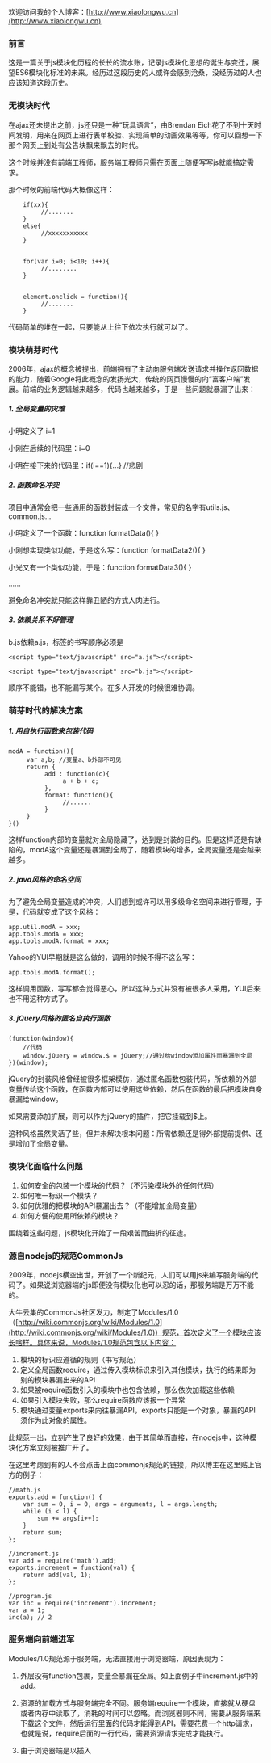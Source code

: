 欢迎访问我的个人博客：[http://www.xiaolongwu.cn](http://www.xiaolongwu.cn)
### 前言
这是一篇关于js模块化历程的长长的流水账，记录js模块化思想的诞生与变迁，展望ES6模块化标准的未来。经历过这段历史的人或许会感到沧桑，没经历过的人也应该知道这段历史。
### 无模块时代
在ajax还未提出之前，js还只是一种“玩具语言”，由Brendan Eich花了不到十天时间发明，用来在网页上进行表单校验、实现简单的动画效果等等，你可以回想一下那个网页上到处有公告块飘来飘去的时代。

这个时候并没有前端工程师，服务端工程师只需在页面上随便写写js就能搞定需求。

那个时候的前端代码大概像这样：
```
    if(xx){
         //.......
    }
    else{
         //xxxxxxxxxxx
    }
    
    
    for(var i=0; i<10; i++){
         //........
    }
    
    
    element.onclick = function(){
         //.......
    }
```
代码简单的堆在一起，只要能从上往下依次执行就可以了。

### 模块萌芽时代
2006年，ajax的概念被提出，前端拥有了主动向服务端发送请求并操作返回数据的能力，随着Google将此概念的发扬光大，传统的网页慢慢的向“富客户端”发展。前端的业务逻辑越来越多，代码也越来越多，于是一些问题就暴漏了出来：

##### 1. 全局变量的灾难
小明定义了 i=1

小刚在后续的代码里：i=0

小明在接下来的代码里：if(i==1){...} //悲剧
##### 2. 函数命名冲突
项目中通常会把一些通用的函数封装成一个文件，常见的名字有utils.js、common.js...

小明定义了一个函数：function formatData(){  }

小刚想实现类似功能，于是这么写：function formatData2(){  }

小光又有一个类似功能，于是：function formatData3(){  }

......

避免命名冲突就只能这样靠丑陋的方式人肉进行。
#####  3. 依赖关系不好管理
b.js依赖a.js，标签的书写顺序必须是

```
<script type="text/javascript" src="a.js"></script>

<script type="text/javascript" src="b.js"></script>
```
顺序不能错，也不能漏写某个。在多人开发的时候很难协调。
### 萌芽时代的解决方案
##### 1. 用自执行函数来包装代码

```
modA = function(){
     var a,b; //变量a、b外部不可见
     return {
          add : function(c){
               a + b + c;
          },
          format: function(){
               //......
          }
     }
}()
```
这样function内部的变量就对全局隐藏了，达到是封装的目的。但是这样还是有缺陷的，modA这个变量还是暴漏到全局了，随着模块的增多，全局变量还是会越来越多。
#####  2. java风格的命名空间

为了避免全局变量造成的冲突，人们想到或许可以用多级命名空间来进行管理，于是，代码就变成了这个风格：
```
app.util.modA = xxx;
app.tools.modA = xxx;
app.tools.modA.format = xxx;
```
Yahoo的YUI早期就是这么做的，调用的时候不得不这么写：

```
app.tools.modA.format();
```
这样调用函数，写写都会觉得恶心，所以这种方式并没有被很多人采用，YUI后来也不用这种方式了。
##### 3. jQuery风格的匿名自执行函数

```
(function(window){
    //代码
    window.jQuery = window.$ = jQuery;//通过给window添加属性而暴漏到全局
})(window);
```
jQuery的封装风格曾经被很多框架模仿，通过匿名函数包装代码，所依赖的外部变量传给这个函数，在函数内部可以使用这些依赖，然后在函数的最后把模块自身暴漏给window。

如果需要添加扩展，则可以作为jQuery的插件，把它挂载到$上。

这种风格虽然灵活了些，但并未解决根本问题：所需依赖还是得外部提前提供、还是增加了全局变量。
### 模块化面临什么问题
1. 如何安全的包装一个模块的代码？（不污染模块外的任何代码）
2. 如何唯一标识一个模块？
3. 如何优雅的把模块的API暴漏出去？（不能增加全局变量）
4. 如何方便的使用所依赖的模块？

围绕着这些问题，js模块化开始了一段艰苦而曲折的征途。
### 源自nodejs的规范CommonJs
2009年，nodejs横空出世，开创了一个新纪元，人们可以用js来编写服务端的代码了。如果说浏览器端的js即便没有模块化也可以忍的话，那服务端是万万不能的。

大牛云集的CommonJs社区发力，制定了Modules/1.0（[http://wiki.commonjs.org/wiki/Modules/1.0](http://wiki.commonjs.org/wiki/Modules/1.0)）规范，首次定义了一个模块应该长啥样。具体来说，Modules/1.0规范包含以下内容：

1. 模块的标识应遵循的规则（书写规范）
2. 定义全局函数require，通过传入模块标识来引入其他模块，执行的结果即为别的模块暴漏出来的API
3. 如果被require函数引入的模块中也包含依赖，那么依次加载这些依赖
4. 如果引入模块失败，那么require函数应该报一个异常
5. 模块通过变量exports来向往暴漏API，exports只能是一个对象，暴漏的API须作为此对象的属性。

此规范一出，立刻产生了良好的效果，由于其简单而直接，在nodejs中，这种模块化方案立刻被推广开了。

在这里考虑到有的人不会点击上面commonjs规范的链接，所以博主在这里贴上官方的例子：

```
//math.js
exports.add = function() {
    var sum = 0, i = 0, args = arguments, l = args.length;
    while (i < l) {
        sum += args[i++];
    }
    return sum;
};
```

```
//increment.js
var add = require('math').add;
exports.increment = function(val) {
    return add(val, 1);
};
```

```
//program.js
var inc = require('increment').increment;
var a = 1;
inc(a); // 2
```
### 服务端向前端进军
Modules/1.0规范源于服务端，无法直接用于浏览器端，原因表现为：

1. 外层没有function包裹，变量全暴漏在全局。如上面例子中increment.js中的add。

2. 资源的加载方式与服务端完全不同。服务端require一个模块，直接就从硬盘或者内存中读取了，消耗的时间可以忽略。而浏览器则不同，需要从服务端来下载这个文件，然后运行里面的代码才能得到API，需要花费一个http请求，也就是说，require后面的一行代码，需要资源请求完成才能执行。
3. 由于浏览器端是以插入<script>标签的形式来加载资源的（ajax方式不行，有跨域问题），没办法让代码同步执行，所以像commonjs那样的写法会直接报错。

所以，社区意识到，要想在浏览器环境中也能模块化，需要对规范进行升级。顺便说一句，CommonJs原来是叫ServerJs，从名字可以看出是专攻服务端的，为了统一前后端而改名CommonJs。（论起名的重要性~）
而就在社区讨论制定下一版规范的时候，内部发生了比较大的分歧，分裂出了三个主张，渐渐的形成三个不同的派别：
##### 1.Modules/1.x派
这一波人认为，在现有基础上进行改进即可满足浏览器端的需要，既然浏览器端需要function包装，需要异步加载，那么新增一个方案，能把现有模块转化为适合浏览器端的就行了，有点像“保皇派”。

基于这个主张，制定了Modules/Transport（[http://wiki.commonjs.org/wiki/Modules/Transport](http://wiki.commonjs.org/wiki/Modules/Transport)）规范，提出了先通过工具把现有模块转化为复合浏览器上使用的模块，然后再使用的方案。

browserify就是这样一个工具，可以把nodejs的模块编译成浏览器可用的模块。（Modules/Transport规范晦涩难懂，我也不确定browserify跟它是何关联，有知道的朋友可以讲一下）

目前的最新版是Modules/1.1.1（[http://wiki.commonjs.org/wiki/Modules/1.1.1](http://wiki.commonjs.org/wiki/Modules/1.1.1)），增加了一些require的属性，以及模块内增加module变量来描述模块信息，变动不大。
##### 2. Modules/Async派
这一波人有点像“革新派”，他们认为浏览器与服务器环境差别太大，不能沿用旧的模块标准。

既然浏览器必须异步加载代码，那么模块在定义的时候就必须指明所依赖的模块，然后把本模块的代码写在回调函数里。

模块的加载也是通过下载-回调这样的过程来进行，这个思想就是AMD的基础，由于“革新派”与“保皇派”的思想无法达成一致，最终从CommonJs中分裂了出去，独立制定了浏览器端的js模块化规范AMD（Asynchronous Module Definition）（[https://github.com/amdjs/amdjs-api/wiki/AMD](https://github.com/amdjs/amdjs-api/wiki/AMD)）

本文后续会继续讨论AMD规范的内容。
#####  3. Modules/2.0派
这一波人有点像“中间派”，既不想丢掉旧的规范，也不想像AMD那样推到重来。他们认为，Modules/1.0固然不适合浏览器，但它里面的一些理念还是很好的，（如通过require来声明依赖），新的规范应该兼容这些，AMD规范也有它好的地方（例如模块的预先加载以及通过return可以暴漏任意类型的数据，而不是像commonjs那样exports只能为object），也应采纳。

最终他们制定了一个Modules/Wrappings（[http://wiki.commonjs.org/wiki/Modules/Wrappings](http://wiki.commonjs.org/wiki/Modules/Wrappings)）规范，此规范指出了一个模块应该如何“包装”，包含以下内容：

1. 全局有一个module变量，用来定义模块

2. 通过module.declare方法来定义一个模块
3. module.declare方法只接收一个参数，那就是模块的factory，此factory可以是函数也可以是对象，如果是对象，那么模块输出就是此对象。
4. 模块的factory函数传入三个参数：require,exports,module，用来引入其他依赖和导出本模块API
5. 如果factory函数最后明确写有return数据（js函数中不写return默认返回undefined），那么return的内容即为模块的输出。

该规范的官方例子是这样：
```
//可以使用exprots来对外暴漏API
module.declare(function(require, exports, module){
    exports.foo = "bar";
});
```

```
//也可以直接return来对外暴漏数据
module.declare(function(require){
return { foo: "bar" };
});
```

```
//也可以直接对外暴露一个对象
module.declare({
	foo: "bar"
});
```
### AMD/RequireJs的崛起与妥协
AMD的思想正如其名，异步加载所需的模块，然后在回调函数中执行主逻辑。这正是我们在浏览器端开发所习惯了的方式，其作者亲自实现了符合AMD规范的requirejs，AMD/RequireJs迅速被广大开发者所接受。

AMD规范包含以下内容：

1. 用全局函数define来定义模块，用法为：define(id?, dependencies?, factory);
2. id为模块标识，遵从CommonJS Module Identifiers规范
3. dependencies为依赖的模块数组，在factory中需传入形参与之一一对应
4. 如果dependencies的值中有"require"、"exports"或"module"，则与commonjs中的实现保持一致
5. 如果dependencies省略不写，则默认为["require", "exports", "module"]，factory中也会默认传入require,exports,module
6. 如果factory为函数，模块对外暴漏API的方法有三种：return任意类型的数据、exports.xxx=xxx、module.exports=xxx

7. 如果factory为对象，则该对象即为模块的返回值

基于以上几点基本规范，我们便可以用这样的方式来进行模块化组织代码了：
```
//a.js
define(function(){
     console.log('a.js执行');
     return {
          hello: function(){
               console.log('hello, a.js');
          }
     }
});
```

```
//b.js
define(function(){
     console.log('b.js执行');
     return {
          hello: function(){
               console.log('hello, b.js');
          }
     }
});
```
```
//main.js
require(['a', 'b'], function(a, b){
     console.log('main.js执行');
     a.hello();
     $('#b').click(function(){
          b.hello();
     });
})
```
上面的main.js被执行的时候，会有如下的输出：
    
```
a.js执行
b.js执行
main.js执行
hello, a.js
// 在点击按钮后，会输出：
hello, b.js
```
这结局，如你所愿吗？大体来看，是没什么问题的，因为你要的两个hello方法都正确的执行了。

但是如果细细来看，b.js被预先加载并且预先执行了，（第二行输出），b.hello这个方法是在点击了按钮之后才会执行，如果用户压根就没点，那么b.js中的代码应不应该执行呢？

这其实也是AMD/RequireJs被吐槽的一点，预先下载没什么争议，由于浏览器的环境特点，被依赖的模块肯定要预先下载的。问题在于，是否需要预先执行？如果一个模块依赖了十个其他模块，那么在本模块的代码执行之前，要先把其他十个模块的代码都执行一遍，不管这些模块是不是马上会被用到。这个性能消耗是不容忽视的。

另一点被吐槽的是，在定义模块的时候，要把所有依赖模块都罗列一遍，而且还要在factory中作为形参传进去，要写两遍很大一串模块名称，像这样：

```
define(['a', 'b', 'c', 'd', 'e', 'f', 'g'], function(a, b, c, d, e, f, g){  ..... })
```
编码过程略有不爽。

好的一点是，AMD保留了commonjs中的require、exprots、module这三个功能（上面提到的第4条）。你也可以不把依赖罗列在dependencies数组中。而是在代码中用require来引入，如下：
```
// main1.js
define(function(){
     console.log('main2.js执行');

     require(['a'], function(a){
          a.hello();    
     });

     $('#b').click(function(){
          require(['b'], function(b){
               b.hello();
          });
     });
});
```
我们在define的参数中未写明依赖，那么main1.js在执行的时候，就不会预先加载a.js和b.js，只是执行到require语句的时候才会去加载，上述代码的输出如下：

```
main2.js执行
a.js执行
hello, a.js
```
可以看到b.js并未执行，从网络请求中看，b.js也并未被下载。只有在按钮被点击的时候b.js才会被下载执行，并且在回调函数中执行模块中的方法。这就是名副其实的“懒加载”了。

这样的懒加载无疑会大大减轻初始化时的损耗（下载和执行都被省去了），但是弊端也是显而易见的，在后续执行a.hello和b.hello时，必须得实时下载代码然后在回调中才能执行，这样的用户体验是不好的，用户的操作会有明显的延迟卡顿。

但这样的现实并非是无法接受的，毕竟是浏览器环境，我们已经习惯了操作网页时伴随的各种loading.....

但是话说过来，有没有更好的方法来处理问题呢？资源的下载阶段还是预先进行，资源执行阶段后置，等到需要的时候再执行。这样一种折衷的方式，能够融合前面两种方式的优点，而又回避了缺点。

这就是Modules/Wrappings规范，还记得前面提到的“中间派”吗？

在AMD的阵营中，也有一部分人提出这样的观点，代码里写一堆回调实在是太恶心了，他们更喜欢这样来使用模块：
```
var a = require('a');
a.hello();

$('#b').click(function(){
        var b = require('b');
        b.hello();
});
```
于是，AMD也终于决定作妥协，兼容Modules/Wrappings的写法，但只是部分兼容，例如并没有使用module.declare来定义模块，而还是用define，模块的执行时机也没有改变，依旧是预先执行。因此，AMD将此兼容称为Simplified CommonJS wrapping，即并不是完整的实现Modules/Wrappings。

作了此兼容后，使用requirejs就可以这么写代码了：
```
//d.js
define(function(require, exports, module){
     console.log('d.js执行');
     return {
          helloA: function(){
               var a = require('a');
               a.hello();
          },
          run: function(){
               $('#b').click(function(){
                    var b = require('b');
                    b.hello();
               });
          }
     }
});
```
注意定义模块时候的轻微差异，dependencies数组为空，但是factory函数的形参必须手工写上require,exports,module，（这不同于之前的dependencies和factory形参全不写），这样写即可使用Simplified CommonJS wrapping风格，与commonjs的格式一致了。

虽然使用上看起来简单，然而在理解上却给后人埋下了一个大坑。因为AMD只是支持了这样的语法，而并没有真正实现模块的延后执行。什么意思呢？上面的代码，正常来讲应该是预先下载a.js和b.js，然后在执行模块的helloA方法的时候开始执行a.js里面的代码，在点击按钮的时候开始执行b.js中的方法。实际却不是这样，只要此模块被别的模块引入，a.js和b.js中的代码还是被预先执行了。

我们把上面的代码命名为d.js，在别的地方使用它：
```
require(['d'], function(d){
   
});
```
上面的代码会输出
```
a.js执行
b.js执行
d.js执行
```
可以看出，尽管还未调用d模块的API，里面所依赖的a.js和b.js中的代码已经执行了。AMD的这种只实现语法却未真正实现功能的做法容易给人造成理解上的困难，被强烈吐槽。

（在requirejs2.0中，作者声明已经处理了此问题（[https://github.com/jrburke/requirejs/wiki/Upgrading-to-RequireJS-2.0#delayed](https://github.com/jrburke/requirejs/wiki/Upgrading-to-RequireJS-2.0#delayed)），但是我用2.1.20版测试的时候还是会预先执行，我有点不太明白原因，如果有懂的高手请指教）
### 兼容并包的CMD/seajs
既然requirejs有上述种种不甚优雅的地方，所以必然会有新东西来完善它，这就是后起之秀seajs，seajs的作者是国内大牛淘宝前端布道者玉伯。

seajs全面拥抱Modules/Wrappings规范，不用requirejs那样回调的方式来编写模块。

而它也不是完全按照Modules/Wrappings规范，seajs并没有使用declare来定义模块，而是使用和requirejs一样的define，或许作者本人更喜欢这个名字吧。（然而这或多或少又会给人们造成理解上的混淆）

用seajs定义模块的写法如下：

```
//a.js
define(function(require, exports, module){
     console.log('a.js执行');
     return {
          hello: function(){
               console.log('hello, a.js');
          }
     }
});
```

```
//b.js
define(function(require, exports, module){
     console.log('b.js执行');
     return {
          hello: function(){
               console.log('hello, b.js');
          }
     }
});
```

```
//main.js
define(function(require, exports, module){
     console.log('main.js执行');

     var a = require('a');
     a.hello();    

     $('#b').click(function(){
          var b = require('b');
          b.hello();
     });
    
});
```
定义模块时无需罗列依赖数组，在factory函数中需传入形参require,exports,module，然后它会调用factory函数的toString方法，对函数的内容进行正则匹配，通过匹配到的require语句来分析依赖，这样就真正实现了commonjs风格的代码。

上面的main.js执行会输出如下：
```
main.js执行
a.js执行
hello, a.js
```
a.js和b.js都会预先下载，但是b.js中的代码却没有执行，因为还没有点击按钮。当点击按钮的时候，会输出如下：
```
b.js执行
hello, b.js
```
可以看到b.js中的代码此时才执行。这样就真正实现了“就近书写，延迟执行“，不可谓不优雅。

如果你一定要挑出一点不爽的话，那就是b.js的预先下载了。你可能不太想一开始就下载好所有的资源，希望像requirejs那样，等点击按钮的时候再开始下载b.js。

本着兼容并包的思想，seajs也实现了这一功能，提供require.async API，在点击按钮的时候，只需这样写：
```
var b = require.async('b');
b.hello();
```
b.js就不会在一开始的时候就加载了。这个API可以说是简单漂亮。

关于模块对外暴漏API的方式，seajs也是融合了各家之长，支持commonjs的exports.xxx = xxx和module.exports = xxx的写法，也支持AMD的return写法，暴露的API可以是任意类型。

你可能会觉得seajs无非就是一个抄，把别人家的优点都抄过来组合了一下。其实不然，seajs是commonjs规范在浏览器端的践行者，对于requirejs的优点也加以吸收。看人家的名字，就是海纳百川之意。（再论起名的重要性~），既然它的思想是海纳百川，讨论是不是抄就没意义了。

鉴于seajs融合了太多的东西，已经无法说它遵循哪个规范了，所以玉伯干脆就自立门户，起名曰CMD（Common Module Definition）规范，有了纲领，就不会再存在非议了。
### ES6模块标准
2015年6月，ECMAScript2015也就是ES6发布了，JavaScript终于在语言标准的层面上，实现了模块功能，使得在编译时就能确定模块的依赖关系，以及其输入和输出的变量，不像 CommonJS、AMD之类的需要在运行时才能确定（例如FIS这样的工具只能预处理依赖关系，本质上还是运行时解析），成为浏览器和服务器通用的模块解决方案。

简单用法：
```
// a.js
const helloInLang = {
    en: 'Hello world!',
    es: '¡Hola mundo!',
    ru: 'Привет мир!'
};

export const getHello = (lang) => (
    helloInLang[lang];
);

export const sayHello = (lang) => {
    console.log(getHello(lang));
};

// hello.js
import { sayHello } from './a';

sayHello('ru');
```

与CommonJS用require()方法加载模块不同，在ES6中，import命令可以具体指定加载模块中用export命令暴露的接口（不指定具体的接口，默认加载export default），没有指定的是不会加载的，因此会在编译时就完成模块的加载，这种加载方式称为编译时加载或者静态加载。

而CommonJS的require()方法是在运行时才加载的

更多关于ES6 Modules的资料，可以看一下《[ECMAScript 6 入门 - Module 的语法](http://es6.ruanyifeng.com/#docs/module)》。




本文转载自：[https://www.cnblogs.com/lvdabao/p/js-modules-develop.html](https://www.cnblogs.com/lvdabao/p/js-modules-develop.html)


我的github资源地址：[https://github.com/.md](https://github.com/LeonWuV/FE-blog-repository/blob/master/js%E8%AE%BE%E8%AE%A1%E6%A8%A1%E5%BC%8F/js%E6%A8%A1%E5%9D%97%E5%8C%96%E7%9A%84%E5%8F%91%E5%B1%95%E5%8E%86%E7%A8%8B.md)

我的个人博客地址：[http://www.xiaolongwu.cn](http://www.xiaolongwu.cn)

我的CSDN博客地址：[https://blog.csdn.net/wxl1555](https://blog.csdn.net/wxl1555)

如果您对我的博客内容有疑惑或质疑的地方，请在下方评论区留言，或邮件给我，共同学习进步。

邮箱：wuxiaolong802@163.com